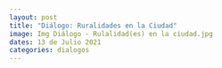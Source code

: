 ```yaml
---
layout: post
title: "Diálogo: Ruralidades en la Ciudad"
image: Img Diálogo - Rulalidad(es) en la ciudad.jpg
dates: 13 de Julio 2021
categories: dialogos
---
```

